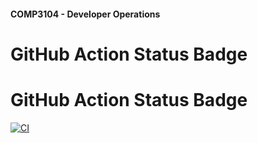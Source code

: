 #### COMP3104 - Developer Operations


# GitHub Action Status Badge
# GitHub Action Status Badge
[![CI](https://github.com/kalllak17/comp3104/actions/workflows/ci.yml/badge.svg)](https://github.com/kalllak17/comp3104/actions/workflows/ci.yml)